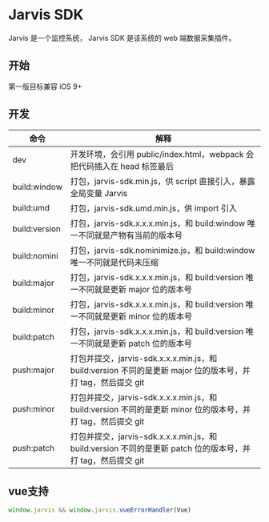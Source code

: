 # Jarvis SDK

Jarvis 是一个监控系统， Jarvis SDK 是该系统的 web 端数据采集插件。

## 开始

第一版目标兼容 iOS 9+

## 开发

|命令|解释|
|---|---|
|dev|开发环境，会引用 public/index.html，webpack 会把代码插入在 head 标签最后|
|build:window|打包，jarvis-sdk.min.js，供 script 直接引入，暴露全局变量 Jarvis|
|build:umd|打包，jarvis-sdk.umd.min.js，供 import 引入|
|build:version|打包，jarvis-sdk.x.x.x.min.js，和 build:window 唯一不同就是产物有当前的版本号|
|build:nomini|打包，jarvis-sdk.nominimize.js，和 build:window 唯一不同就是代码未压缩|
|build:major|打包，jarvis-sdk.x.x.x.min.js，和 build:version 唯一不同就是更新 major 位的版本号|
|build:minor|打包，jarvis-sdk.x.x.x.min.js，和 build:version 唯一不同就是更新 minor 位的版本号|
|build:patch|打包，jarvis-sdk.x.x.x.min.js，和 build:version 唯一不同就是更新 patch 位的版本号|
|push:major|打包并提交，jarvis-sdk.x.x.x.min.js，和 build:version 不同的是更新 major 位的版本号，并打 tag，然后提交 git|
|push:minor|打包并提交，jarvis-sdk.x.x.x.min.js，和 build:version 不同的是更新 minor 位的版本号，并打 tag，然后提交 git|
|push:patch|打包并提交，jarvis-sdk.x.x.x.min.js，和 build:version 不同的是更新 patch 位的版本号，并打 tag，然后提交 git|

## vue支持

```javascript
window.jarvis && window.jarvis.vueErrorHandler(Vue)
```
